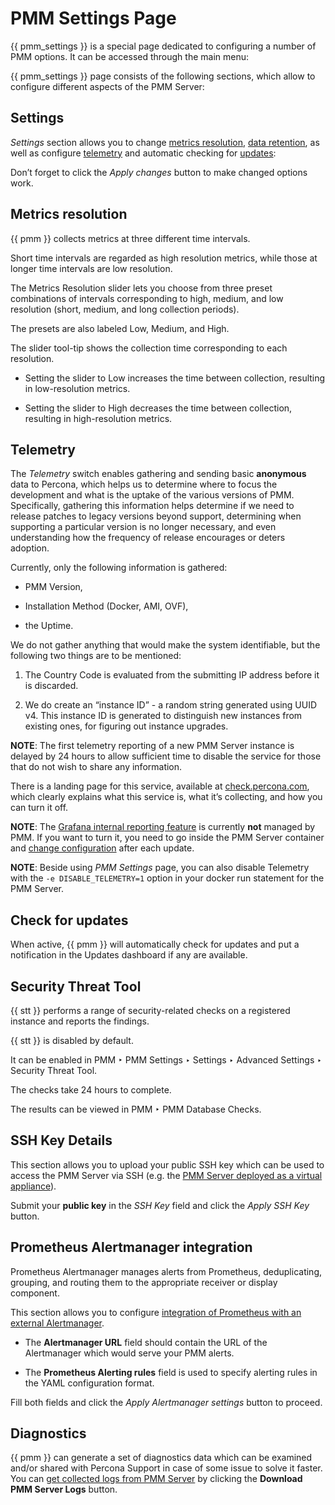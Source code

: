 # PMM Settings Page

{{ pmm_settings }} is a special page dedicated to configuring a number of PMM
options. It can be accessed through the main menu:

{{ pmm_settings }} page consists of the following sections, which allow to configure
different aspects of the PMM Server:

## Settings

*Settings* section allows you to change [metrics resolution](https://www.percona.com/doc/percona-monitoring-and-management/2.x/faq.html#what-resolution-is-used-for-metrics), [data retention](https://www.percona.com/doc/percona-monitoring-and-management/2.x/faq.html#how-to-control-data-retention-for-pmm),
as well as configure [telemetry](https://www.percona.com/doc/percona-monitoring-and-management/2.x/glossary-terminology.html#telemetry) and automatic checking for [updates](https://www.percona.com/doc/percona-monitoring-and-management/2.x/glossary-terminology.html#PMM-Version):

Don’t forget to click the *Apply changes* button to make changed options work.

## Metrics resolution

{{ pmm }} collects metrics at three different time intervals.

Short time intervals are regarded as high resolution metrics,
while those at longer time intervals are low resolution.

The Metrics Resolution slider lets you choose
from three preset combinations of intervals corresponding
to high, medium, and low resolution
(short, medium, and long collection periods).

The presets are also labeled Low, Medium, and High.

The slider tool-tip shows the collection time corresponding to each
resolution.


* Setting the slider to Low increases the time between collection, resulting in low-resolution metrics.


* Setting the slider to High decreases the time between collection, resulting in high-resolution metrics.

## Telemetry

The *Telemetry* switch enables gathering and sending basic **anonymous** data to
Percona, which helps us to determine where to focus the development
and what is the uptake of the various versions of PMM. Specifically, gathering
this information helps determine if we need to release patches to legacy
versions beyond support, determining when supporting a particular version is no
longer necessary, and even understanding how the frequency of release encourages
or deters adoption.

Currently, only the following information is gathered:


* PMM Version,


* Installation Method (Docker, AMI, OVF),


* the Uptime.

We do not gather anything that would make the system identifiable, but the
following two things are to be mentioned:


1. The Country Code is evaluated from the submitting IP address before it is
discarded.


2. We do create an “instance ID” - a random string generated using UUID v4.
This instance ID is generated to distinguish new instances from existing
ones, for figuring out instance upgrades.

**NOTE**: The first telemetry reporting of a new PMM Server instance is delayed
by 24 hours to allow sufficient time to disable the service for those that do
not wish to share any information.

There is a landing page for this service, available at [check.percona.com](https://check.percona.com),
which clearly explains what this service is, what it’s collecting, and how you
can turn it off.

**NOTE**: The [Grafana internal reporting feature](https://grafana.com/docs/grafana/latest/installation/configuration/#reporting-enabled) is currently **not** managed by PMM. If you want to turn it, you need to go inside the PMM Server container and [change configuration](https://grafana.com/docs/grafana/latest/installation/configuration/#reporting-enabled) after each update.

**NOTE**: Beside using *PMM Settings* page, you can also disable Telemetry with the `-e DISABLE_TELEMETRY=1` option in your docker run statement for the PMM Server.

## Check for updates

When active, {{ pmm }} will automatically check for updates and put a notification
in the Updates dashboard if any are available.

## Security Threat Tool

{{ stt }} performs a range of security-related
checks on a registered instance and reports the findings.

{{ stt }} is disabled by default.

It can be enabled in PMM ‣ PMM Settings ‣ Settings ‣ Advanced Settings ‣ Security Threat Tool.

The checks take 24 hours to complete.

The results can be viewed in PMM ‣ PMM Database Checks.

## SSH Key Details

This section allows you to upload your public SSH key which can be used to
access the PMM Server via SSH (e.g. the [PMM Server deployed as a virtual appliance](/install/virtual-appliance.md#pmm-deploying-server-virtual-appliance-accessing)).

Submit your **public key** in the *SSH Key* field and click the
*Apply SSH Key* button.

## Prometheus Alertmanager integration

Prometheus Alertmanager manages alerts from Prometheus,
deduplicating, grouping, and routing them
to the appropriate receiver or display component.

This section allows you to configure [integration of Prometheus with an external Alertmanager](https://www.percona.com/doc/percona-monitoring-and-management/2.x/faq.html#how-to-integrate-alertmanager-with-pmm).


* The **Alertmanager URL** field should contain the URL of the Alertmanager
which would serve your PMM alerts.


* The **Prometheus Alerting rules** field is used to specify alerting rules in the YAML
configuration format.

Fill both fields and click the *Apply Alertmanager settings* button to proceed.

## Diagnostics

{{ pmm }} can generate a set of diagnostics data which can be examined
and/or shared with Percona Support in case of some issue to solve it faster.
You can [get collected logs from PMM Server](https://www.percona.com/doc/percona-monitoring-and-management/2.x/faq.html#id13) by clicking
the **Download PMM Server Logs** button.
